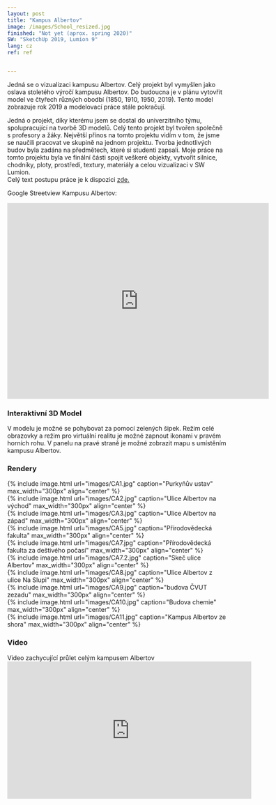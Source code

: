 ```yaml
---
layout: post
title: "Kampus Albertov"
image: /images/School_resized.jpg
finished: "Not yet (aprox. spring 2020)"
SW: "SketchUp 2019, Lumion 9"
lang: cz
ref: ref


---
```



Jedná se o vizualizaci kampusu Albertov. Celý projekt byl vymyšlen jako oslava stoletého výročí kampusu Albertov. Do budoucna je v plánu vytovřit model ve čtyřech různých obodbí (1850, 1910, 1950, 2019). Tento model zobrazuje rok 2019 a modelovací práce stále pokračují.

Jedná o projekt, díky kterému jsem se dostal do univerzitního týmu, spolupracující na tvorbě 3D modelů. Celý tento projekt byl tvořen společně s profesory a žáky. Největší přínos na tomto projektu vidím v tom, že jsme se naučili pracovat ve skupině na jednom projektu. Tvorba jednotlivých budov byla zadána na předmětech, které si studenti zapsali. Moje práce na tomto projektu byla ve finální části spojit veškeré objekty, vytvořit silnice, chodníky, ploty, prostředí, textury, materiály a celou vizualizaci v SW Lumion. 
<br>
Celý text postupu práce je k dispozici [zde.](https://drive.google.com/file/d/1K18rs1Ysk3W-sxQRkngcqBCPPDChf6AC/view?usp=sharing)

Google Streetview Kampusu Albertov:
<iframe src="https://www.google.com/maps/embed?pb=!4v1578154532410!6m8!1m7!1sIBz5NglI-cO8mSphpNW3kQ!2m2!1d50.06812335049958!2d14.42102467119828!3f50.539742555347516!4f-11.135201394074457!5f0.7820865974627469" width="600" height="450" frameborder="0" style="border:0;" allowfullscreen=""></iframe>

<h3> Interaktivní 3D Model </h3>
V modelu je možné se pohybovat za pomocí zelených šipek. Režim celé obrazovky a režim pro virtuální realitu je možné zapnout ikonami v pravém horních rohu. V panelu na pravé straně je možné zobrazit mapu s umístěním kampusu Albertov.
<script async src="https://www.theasys.io/static/embed.js" data-theasys="OjJYDu4IrCk0u1sjsyzbnC9VMq1hKa" data-height="600"></script>

<h3> Rendery </h3>
{% include image.html url="images/CA1.jpg" caption="Purkyňův ustav" max_width="300px" align="center" %}
<br>
{% include image.html url="images/CA2.jpg" caption="Ulice Albertov na východ" max_width="300px" align="center" %}
<br>
{% include image.html url="images/CA3.jpg" caption="Ulice Albertov na západ" max_width="300px" align="center" %}
<br>
{% include image.html url="images/CA5.jpg" caption="Přírodovědecká fakulta" max_width="300px" align="center" %}
<br>
{% include image.html url="images/CA7.jpg" caption="Přírodovědecká fakulta za deštivého počasí" max_width="300px" align="center" %}
<br>
{% include image.html url="images/CA7.2.jpg" caption="Skeč ulice Albertov" max_width="300px" align="center" %}
<br>
{% include image.html url="images/CA8.jpg" caption="Ulice Albertov z ulice Na Slupi" max_width="300px" align="center" %}
<br>
{% include image.html url="images/CA9.jpg" caption="budova ČVUT zezadu" max_width="300px" align="center" %}
<br>
{% include image.html url="images/CA10.jpg" caption="Budova chemie" max_width="300px" align="center" %}
<br>
{% include image.html url="images/CA11.jpg" caption="Kampus Albertov ze shora" max_width="300px" align="center" %}
<br>
<h3> Video </h3>
Video zachycující průlet celým kampusem Albertov

<iframe width="560" height="315" src="https://www.youtube.com/embed/K7i0gQ3LmLQ" frameborder="0" allow="accelerometer; autoplay; encrypted-media; gyroscope; picture-in-picture" allowfullscreen></iframe>